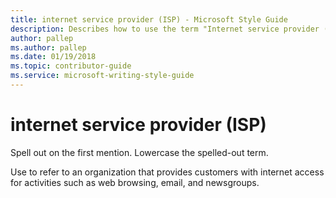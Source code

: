 ```yaml
---
title: internet service provider (ISP) - Microsoft Style Guide
description: Describes how to use the term "Internet service provider (ISP)" in Microsoft content.
author: pallep
ms.author: pallep
ms.date: 01/19/2018
ms.topic: contributor-guide
ms.service: microsoft-writing-style-guide
---
```


# internet service provider (ISP)

Spell out on the first mention. Lowercase the spelled-out term.

Use
to refer to an organization that provides customers with internet
access for activities such as web browsing, email, and newsgroups.
